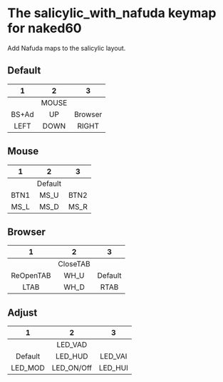 # The salicylic_with_nafuda keymap for naked60

Add Nafuda maps to the salicylic layout.

## Default
|  1   |  2   |  3   |
|:----:|:----:|:----:|
|      | MOUSE|      |
| BS+Ad|    UP|Browser|
|  LEFT|  DOWN| RIGHT|

## Mouse
|  1   |  2   |  3   |
|:----:|:----:|:----:|
|      |Default|     |
|  BTN1|  MS_U|  BTN2|
|  MS_L|  MS_D|  MS_R|

## Browser
|  1   |  2   |  3   |
|:----:|:----:|:----:|
|      |CloseTAB|    |
|ReOpenTAB|WH_U|Default|
|  LTAB|  WH_D|  RTAB|

## Adjust
|  1   |  2   |  3   |
|:----:|:----:|:----:|
|      |LED_VAD|      |
|Default|LED_HUD|LED_VAI|
|LED_MOD|LED_ON/Off|LED_HUI|

